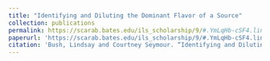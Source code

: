 ```yaml
---
title: "Identifying and Diluting the Dominant Flavor of a Source"
collection: publications
permalink: https://scarab.bates.edu/ils_scholarship/9/#.YmLqHb-cSF4.link
paperurl: 'https://scarab.bates.edu/ils_scholarship/9/#.YmLqHb-cSF4.link'
citation: 'Bush, Lindsay and Courtney Seymour. “Identifying and Diluting the Dominant Flavor of a Source.” <i>The Critical Thinking about Sources Cookbook.</i> Ed. Sarah Morris. Chicago: Association of College and Research Libraries, 2020. pp. 35-36.'
---
```

